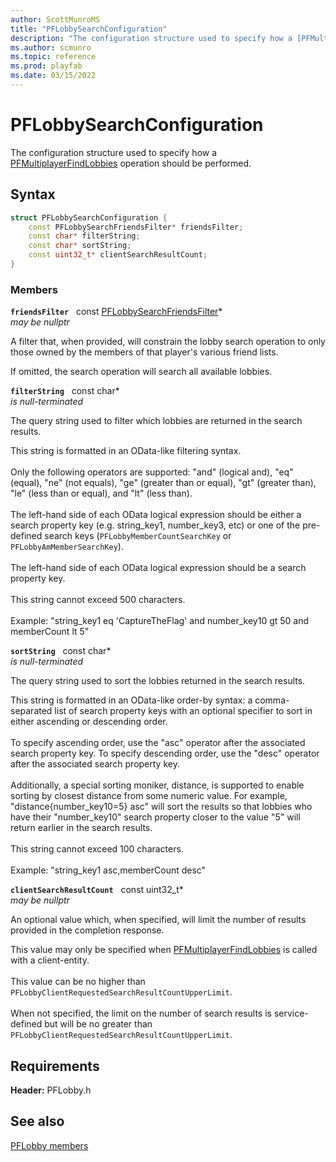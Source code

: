 ```yaml
---
author: ScottMunroMS
title: "PFLobbySearchConfiguration"
description: "The configuration structure used to specify how a [PFMultiplayerFindLobbies](../functions/pfmultiplayerfindlobbies.md) operation should be performed."
ms.author: scmunro
ms.topic: reference
ms.prod: playfab
ms.date: 03/15/2022
---
```


# PFLobbySearchConfiguration  

The configuration structure used to specify how a [PFMultiplayerFindLobbies](../functions/pfmultiplayerfindlobbies.md) operation should be performed.  

## Syntax  
  
```cpp
struct PFLobbySearchConfiguration {  
    const PFLobbySearchFriendsFilter* friendsFilter;  
    const char* filterString;  
    const char* sortString;  
    const uint32_t* clientSearchResultCount;  
}  
```
  
### Members  
  
**`friendsFilter`** &nbsp; const [PFLobbySearchFriendsFilter](pflobbysearchfriendsfilter.md)*  
*may be nullptr*  
  
A filter that, when provided, will constrain the lobby search operation to only those owned by the members of that player's various friend lists.
  
If omitted, the search operation will search all available lobbies.
  
**`filterString`** &nbsp; const char*  
*is null-terminated*  
  
The query string used to filter which lobbies are returned in the search results.
  
This string is formatted in an OData-like filtering syntax. <br /><br /> Only the following operators are supported: "and" (logical and), "eq" (equal), "ne" (not equals), "ge" (greater than or equal), "gt" (greater than), "le" (less than or equal), and "lt" (less than).   <br /><br /> The left-hand side of each OData logical expression should be either a search property key (e.g. string_key1, number_key3, etc) or one of the pre-defined search keys (```PFLobbyMemberCountSearchKey``` or ```PFLobbyAmMemberSearchKey```).   <br /><br /> The left-hand side of each OData logical expression should be a search property key.   <br /><br /> This string cannot exceed 500 characters.   <br /><br /> Example: "string_key1 eq 'CaptureTheFlag' and number_key10 gt 50 and memberCount lt 5"
  
**`sortString`** &nbsp; const char*  
*is null-terminated*  
  
The query string used to sort the lobbies returned in the search results.
  
This string is formatted in an OData-like order-by syntax: a comma-separated list of search property keys with an optional specifier to sort in either ascending or descending order. <br /><br /> To specify ascending order, use the "asc" operator after the associated search property key. To specify descending order, use the "desc" operator after the associated search property key.   <br /><br /> Additionally, a special sorting moniker, distance, is supported to enable sorting by closest distance from some numeric value. For example, "distance{number_key10=5} asc" will sort the results so that lobbies who have their "number_key10" search property closer to the value "5" will return earlier in the search results.   <br /><br /> This string cannot exceed 100 characters.   <br /><br /> Example: "string_key1 asc,memberCount desc"
  
**`clientSearchResultCount`** &nbsp; const uint32_t*  
*may be nullptr*  
  
An optional value which, when specified, will limit the number of results provided in the completion response.
  
This value may only be specified when [PFMultiplayerFindLobbies](../functions/pfmultiplayerfindlobbies.md) is called with a client-entity. <br /><br /> This value can be no higher than ```PFLobbyClientRequestedSearchResultCountUpperLimit```.   <br /><br /> When not specified, the limit on the number of search results is service-defined but will be no greater than ```PFLobbyClientRequestedSearchResultCountUpperLimit```.
  
  
## Requirements  
  
**Header:** PFLobby.h
  
## See also  
[PFLobby members](../pflobby_members.md)  

  
  
